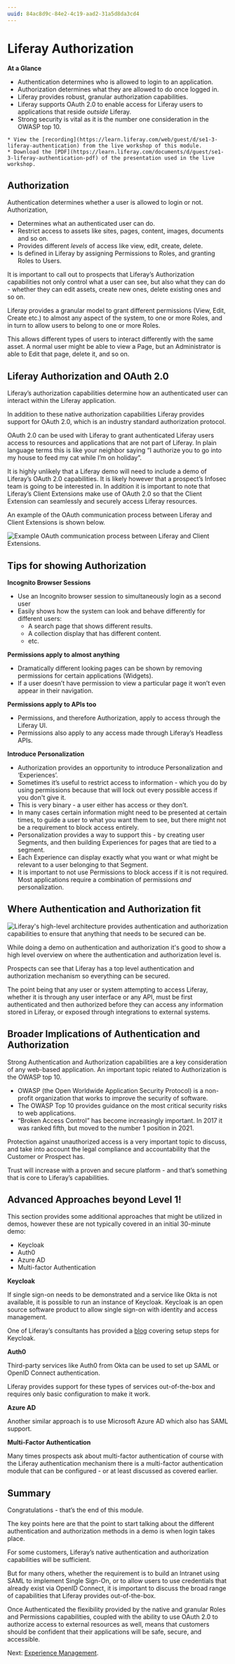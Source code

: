 ```yaml
---
uuid: 84ac8d9c-84e2-4c19-aad2-31a5d8da3cd4
---
```


# Liferay Authorization

**At a Glance**

* Authentication determines who is allowed to login to an application.
* Authorization determines what they are allowed to do once logged in.
* Liferay provides robust, granular authorization capabilities.
* Liferay supports OAuth 2.0 to enable access for Liferay users to applications that reside _outside_ Liferay.
* Strong security is vital as it is the number one consideration in the OWASP top 10.

```{note}
* View the [recording](https://learn.liferay.com/web/guest/d/se1-3-liferay-authentication) from the live workshop of this module.
* Download the [PDF](https://learn.liferay.com/documents/d/guest/se1-3-liferay-authentication-pdf) of the presentation used in the live workshop.
```

## Authorization

Authentication determines whether a user is allowed to login or not. Authorization,

* Determines what an authenticated user can do.
* Restrict access to assets like sites, pages, content, images, documents and so on.
* Provides different _levels_ of access like view, edit, create, delete.
* Is defined in Liferay by assigning Permissions to Roles, and granting Roles to Users.

It is important to call out to prospects that Liferay’s Authorization capabilities not only control what a user can see, but also what they can do - whether they can edit assets, create new ones, delete existing ones and so on.

Liferay provides a granular model to grant different permissions (View, Edit, Create etc.) to almost any aspect of the system, to one or more Roles, and in turn to allow users to belong to one or more Roles. 

This allows different types of users to interact differently with the same asset. A normal user might be able to view a Page, but an Administrator is able to Edit that page, delete it, and so on.

## Liferay Authorization and OAuth 2.0

Liferay’s authorization capabilities determine how an authenticated user can interact within the Liferay application.

In addition to these native authorization capabilities Liferay provides support for OAuth 2.0, which is an industry standard authorization protocol.

OAuth 2.0 can be used with Liferay to grant authenticated Liferay users access to resources and applications that are not part of Liferay. In plain language terms this is like your neighbor saying “I authorize you to go into my house to feed my cat while I’m on holiday”.

It is highly unlikely that a Liferay demo will need to include a demo of Liferay’s OAuth 2.0 capabilities. It is likely however that a prospect’s Infosec team is going to be interested in. In addition it is important to note that Liferay’s Client Extensions make use of OAuth 2.0 so that the Client Extension can seamlessly and securely access Liferay resources.

An example of the OAuth communication process between Liferay and Client Extensions is shown below.

![Example OAuth communication process between Liferay and Client Extensions.](./authorization/images/01.png)

## Tips for showing Authorization

**Incognito Browser Sessions**

* Use an Incognito browser session to simultaneously login as a second user
* Easily shows how the system can look and behave differently for different users:
  * A search page that shows different results.
  * A collection display that has different content.
  * etc.

**Permissions apply to almost anything**

* Dramatically different looking pages can be shown by removing permissions for certain applications (Widgets).
* If a user doesn’t have permission to view a particular page it won’t even appear in their navigation.

**Permissions apply to APIs too**

* Permissions, and therefore Authorization, apply to access through the Liferay UI.
* Permissions also apply to any access made through Liferay’s Headless APIs.

**Introduce Personalization**

* Authorization provides an opportunity to introduce Personalization and ‘Experiences’.
* Sometimes it’s useful to restrict access to information - which you do by using permissions because that will lock out every possible access if you don't give it.
* This is very binary - a user either has access or they don’t.
* In many cases certain information might need to be presented at certain times, to guide a user to what you want them to see, but there might not be a requirement to block access entirely.
* Personalization provides a way to support this - by creating user Segments, and then building Experiences for pages that are tied to a segment.
* Each Experience can display exactly what you want or what might be relevant to a user belonging to that Segment.
* It is important to not use Permissions to block access if it is not required. Most applications require a combination of permissions _and_ personalization.

## Where Authentication and Authorization fit

![Liferay's high-level architecture provides authentication and authorization capabilities to ensure that anything that needs to be secured can be.](./authorization/images/02.png)

While doing a demo on authentication and authorization it's good to show a high level overview on where the authentication and authorization level is.

Prospects can see that Liferay has a top level authentication and authorization mechanism so everything can be secured.

The point being that any user or system attempting to access Liferay, whether it is through any user interface or any API, must be first authenticated and then authorized before they can access any information stored in Liferay, or exposed through integrations to external systems.

## Broader Implications of Authentication and Authorization

Strong Authentication and Authorization capabilities are a key consideration of any web-based application. An important topic related to Authorization is the OWASP top 10.

* OWASP (the Open Worldwide Application Security Protocol) is a non-profit organization that works to improve the security of software.
* The OWASP Top 10 provides guidance on the most critical security risks to web applications.
* “Broken Access Control” has become increasingly important. In 2017 it was ranked fifth, but moved to the number 1 position in 2021. 

Protection against unauthorized access is a very important topic to discuss, and take into account the legal compliance and accountability that the Customer or Prospect has.

Trust will increase with a proven and secure platform - and that’s something that is core to Liferay’s capabilities.

## Advanced Approaches beyond Level 1!

This section provides some additional approaches that might be utilized in demos, however these are not typically covered in an initial 30-minute demo:

* Keycloak
* Auth0
* Azure AD
* Multi-factor Authentication

**Keycloak**

If single sign-on needs to be demonstrated and a service like Okta is not available, it is possible to run an instance of Keycloak. Keycloak is an open source software product to allow single sign-on with identity and access management.

One of Liferay’s consultants has provided a [blog](https://liferay.dev/blogs/-/blogs/liferay-sso-step-by-step) covering setup steps for Keycloak.

**Auth0**

Third-party services like Auth0 from Okta can be used to set up SAML or OpenID Connect authentication.

Liferay provides support for these types of services out-of-the-box and requires only basic configuration to make it work.

**Azure AD**

Another similar approach is to use Microsoft Azure AD which also has SAML support. 

**Multi-Factor Authentication**

Many times prospects ask about multi-factor authentication of course with the Liferay authentication mechanism there is a multi-factor authentication module that can be configured - or at least discussed as covered earlier.

## Summary

Congratulations - that’s the end of this module.

The key points here are that the point to start talking about the different authentication and authorization methods in a demo is when login takes place.

For some customers, Liferay’s native authentication and authorization capabilities will be sufficient.

But for many others, whether the requirement is to build an Intranet using SAML to implement Single Sign-On, or to allow users to use credentials that already exist via OpenID Connect, it is important to discuss the broad range of capabilities that Liferay provides out-of-the-box.

Once Authenticated the flexibility provided by the native and granular Roles and Permissions capabilities, coupled with the ability to use OAuth 2.0 to authorize access to external resources as well, means that customers should be confident that their applications will be safe, secure, and accessible.

Next: [Experience Management](../experience-management.md).
